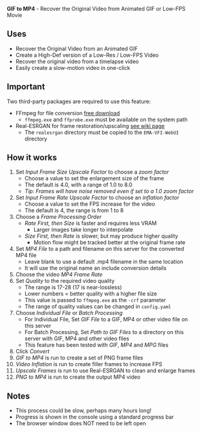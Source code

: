**GIF to MP4** - Recover the Original Video from Animated GIF or Low-FPS Movie

## Uses
- Recover the Original Video from an Animated GIF
- Create a High-Def version of a Low-Res / Low-FPS Video
- Recover the original video from a timelapse video
- Easily create a slow-motion video in one-click

## Important

Two third-party packages are required to use this feature:
* FFmpeg for file conversion [free download](https://ffmpeg.org/download.html)
    - `ffmpeg.exe` and `ffprobe.exe` must be available on the system path
* Real-ESRGAN for frame restoration/upscaling [see wiki page](https://github.com/jhogsett/EMA-VFI-WebUI/wiki/Installing-Real-ESRGAN-Add-On)
    - The `realesrgan` directory must be copied to the `EMA-VFI-WebUI` directory

## How it works

1. Set _Input Frame Size Upscale Factor_ to choose a _zoom factor_
    - Choose a value to set the enlargement size of the frame
    - The default is 4.0, with a range of 1.0 to 8.0
    - _Tip: Frames will have noise removed even if set to a 1.0 zoom factor_
1. Set _Input Frame Rate Upscale Factor_ to choose an _inflation factor_
    - Choose a value to set the FPS increase for the video
    - The default is 4, the range is from 1 to 8
1. Choose a _Frame Processing Order_
    - _Rate First, then Size_ is faster and requires less VRAM
        - Larger images take longer to interpolate
    - _Size First, then Rate_ is slower, but may produce higher quality
        - Motion flow might be tracked better at the original frame rate
1. Set _MP4 File_ to a path and filename on this server for the converted MP4 file
    - Leave blank to use a default .mp4 filename in the same location
    - It will use the original name an include conversion details
1. Choose the video _MP4 Frame Rate_
1. Set _Quality_ to the required video quality
    - The range is 17-28 (17 is near-lossless)
    - Lower numbers = better quality with a higher file size
    - This value is passed to `ffmpeg.exe` as the `-crf` parameter
    - The range of quality values can be changed in `config.yaml`
1. Choose _Individual File_ or _Batch Processing_
    - For Individual File, Set _GIF File_ to a GIF, MP4 or other video file on this server
    - For Batch Processing, Set _Path to GIF Files_ to a directory on this server with GIF, MP4 and other video files
    - This feature has been tested with _GIF_, _MP4_ and _MPG_ files
1. Click _Convert_
1. _GIF to MP4_ is run to create a set of PNG frame files
1. _Video Inflation_ is run to create filler frames to increase FPS
1. _Upscale Frames_ is run to use Real-ESRGAN to clean and enlarge frames
1. _PNG to MP4_ is run to create the output MP4 video

## Notes

- This process could be slow, perhaps many hours long!
- Progress is shown in the console using a standard progress bar
- The browser window does NOT need to be left open
